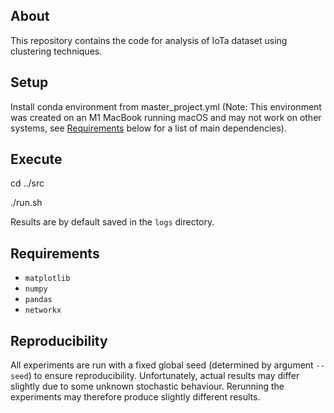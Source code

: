 ## About
This repository contains the code for analysis of IoTa dataset using clustering techniques.

## Setup
Install conda environment from master_project.yml (Note: This environment was created on an M1 MacBook running macOS and may not work on other systems, see [Requirements](#requirements) below for a list of main dependencies).

## Execute
cd ../src

./run.sh

Results are by default saved in the `logs` directory.

## Requirements
* `matplotlib`
* `numpy`
* `pandas`
* `networkx`

## Reproducibility
All experiments are run with a fixed global seed (determined by argument `--seed`) to ensure reproducibility. Unfortunately, actual results may differ slightly due to some unknown stochastic behaviour. Rerunning the experiments may therefore produce slightly different results.
